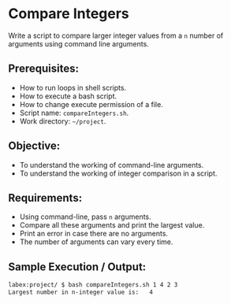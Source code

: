 # Compare Integers

Write a script to compare larger integer values from a `n` number of arguments using command line arguments.

## Prerequisites:

- How to run loops in shell scripts.
- How to execute a bash script.
- How to change execute permission of a file.
- Script name: `compareIntegers.sh`.
- Work directory: `~/project`.

## Objective:

- To understand the working of command-line arguments.
- To understand the working of integer comparison in a script.

## Requirements:

- Using command-line, pass `n` arguments.
- Compare all these arguments and print the largest value.
- Print an error in case there are no arguments.
- The number of arguments can vary every time.

## Sample Execution / Output:

```bash
labex:project/ $ bash compareIntegers.sh 1 4 2 3
Largest number in n-integer value is:   4
```

